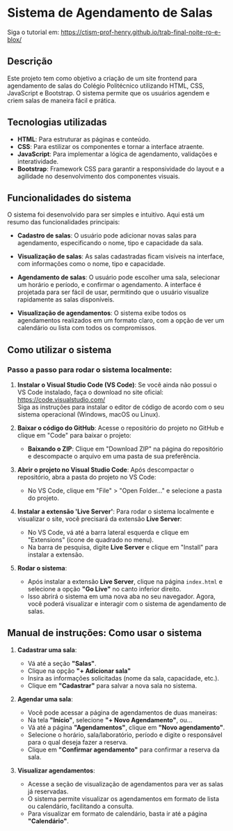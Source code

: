 # Sistema de Agendamento de Salas

Siga o tutorial em: https://ctism-prof-henry.github.io/trab-final-noite-ro-e-blox/

## Descrição
Este projeto tem como objetivo a criação de um site frontend para agendamento de salas do Colégio Politécnico utilizando HTML, CSS, JavaScript e Bootstrap. O sistema permite que os usuários agendem e criem salas de maneira fácil e prática.

## Tecnologias utilizadas
- **HTML**: Para estruturar as páginas e conteúdo.
- **CSS**: Para estilizar os componentes e tornar a interface atraente.
- **JavaScript**: Para implementar a lógica de agendamento, validações e interatividade.
- **Bootstrap**: Framework CSS para garantir a responsividade do layout e a agilidade no desenvolvimento dos componentes visuais.

## Funcionalidades do sistema

O sistema foi desenvolvido para ser simples e intuitivo. Aqui está um resumo das funcionalidades principais:

- **Cadastro de salas**: O usuário pode adicionar novas salas para agendamento, especificando o nome, tipo e capacidade da sala.
  
- **Visualização de salas**: As salas cadastradas ficam visíveis na interface, com informações como o nome, tipo e capacidade.

- **Agendamento de salas**: O usuário pode escolher uma sala, selecionar um horário e período, e confirmar o agendamento. A interface é projetada para ser fácil de usar, permitindo que o usuário visualize rapidamente as salas disponíveis.

- **Visualização de agendamentos**: O sistema exibe todos os agendamentos realizados em um formato claro, com a opção de ver um calendário ou lista com todos os compromissos.

## Como utilizar o sistema

### Passo a passo para rodar o sistema localmente:

1. **Instalar o Visual Studio Code (VS Code)**:
   Se você ainda não possui o VS Code instalado, faça o download no site oficial:  
   https://code.visualstudio.com/  
   Siga as instruções para instalar o editor de código de acordo com o seu sistema operacional (Windows, macOS ou Linux).

2. **Baixar o código do GitHub**:
   Acesse o repositório do projeto no GitHub e clique em "Code" para baixar o projeto:
   - **Baixando o ZIP**: Clique em "Download ZIP" na página do repositório e descompacte o arquivo em uma pasta de sua preferência.

3. **Abrir o projeto no Visual Studio Code**:
   Após descompactar o repositório, abra a pasta do projeto no VS Code:
   - No VS Code, clique em "File" > "Open Folder..." e selecione a pasta do projeto.

4. **Instalar a extensão 'Live Server'**:
   Para rodar o sistema localmente e visualizar o site, você precisará da extensão **Live Server**:
   - No VS Code, vá até a barra lateral esquerda e clique em "Extensions" (ícone de quadrado no menu).
   - Na barra de pesquisa, digite **Live Server** e clique em "Install" para instalar a extensão.

5. **Rodar o sistema**:
   - Após instalar a extensão **Live Server**, clique na página `index.html` e selecione a opção **"Go Live"** no canto inferior direito.
   - Isso abrirá o sistema em uma nova aba no seu navegador. Agora, você poderá visualizar e interagir com o sistema de agendamento de salas.

## Manual de instruções: Como usar o sistema

1. **Cadastrar uma sala**:
   - Vá até a seção **"Salas"**.
   - Clique na opção **"+ Adicionar sala"**
   - Insira as informações solicitadas (nome da sala, capacidade, etc.).
   - Clique em **"Cadastrar"** para salvar a nova sala no sistema.

2. **Agendar uma sala**:
   - Você pode acessar a página de agendamentos de duas maneiras:
   - Na tela **"Início"**, selecione **"+ Novo Agendamento"**, ou...
   - Vá até a página **"Agendamentos"**, clique em **"Novo agendamento"**.
   - Selecione o horário, sala/laboratório, período e digite o responsável para o qual deseja fazer a reserva.
   - Clique em **"Confirmar agendamento"** para confirmar a reserva da sala.

3. **Visualizar agendamentos**:
   - Acesse a seção de visualização de agendamentos para ver as salas já reservadas.
   - O sistema permite visualizar os agendamentos em formato de lista ou calendário, facilitando a consulta.
   - Para visualizar em formato de calendário, basta ir até a página **"Calendário"**.

